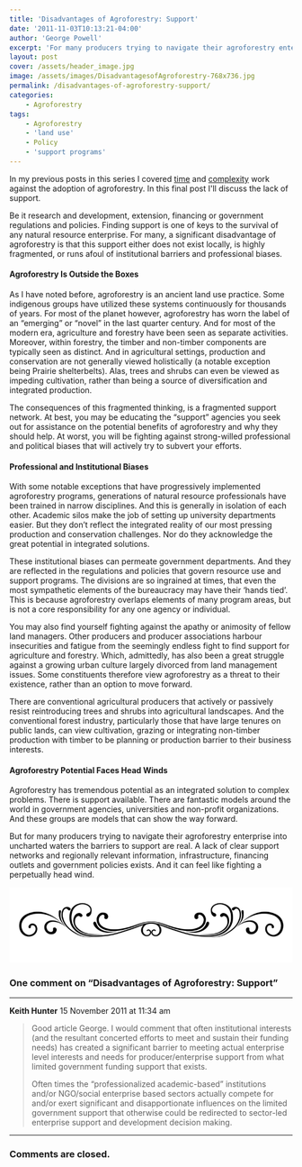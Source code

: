 ```yaml
---
title: 'Disadvantages of Agroforestry: Support'
date: '2011-11-03T10:13:21-04:00'
author: 'George Powell'
excerpt: 'For many producers trying to navigate their agroforestry enterprise into uncharted waters, the lack of clear support networks and regionally relevant information, infrastructure, financing outlets and government policies, can feel like they are perpetually fighting a head wind. '
layout: post
cover: /assets/header_image.jpg
image: /assets/images/DisadvantagesofAgroforestry-768x736.jpg
permalink: /disadvantages-of-agroforestry-support/
categories:
    - Agroforestry
tags:
    - Agroforestry
    - 'land use'
    - Policy
    - 'support programs'
---
```


In my previous posts in this series I covered [time](https://agforinsight.com/disadvantages-of-agroforestry-time/) and [complexity](https://agforinsight.com/disadvantages-of-agroforestry-complexity/) work against the adoption of agroforestry.  In this final post I'll discuss the lack of support.

Be it research and development, extension, financing or government regulations and policies. Finding support is one of keys to the survival of any natural resource enterprise. For many, a significant disadvantage of agroforestry is that this support either does not exist locally, is highly fragmented, or runs afoul of institutional barriers and professional biases.

#### Agroforestry Is Outside the Boxes

As I have noted before, agroforestry is an ancient land use practice. Some indigenous groups have utilized these systems continuously for thousands of years. For most of the planet however, agroforestry has worn the label of an “emerging” or “novel” in the last quarter century. And for most of the modern era, agriculture and forestry have been seen as separate activities. Moreover, within forestry, the timber and non-timber components are typically seen as distinct. And in agricultural settings, production and conservation are not generally viewed holistically (a notable exception being Prairie shelterbelts). Alas, trees and shrubs can even be viewed as impeding cultivation, rather than being a source of diversification and integrated production.

The consequences of this fragmented thinking, is a fragmented support network. At best, you may be educating the “support” agencies you seek out for assistance on the potential benefits of agroforestry and why they should help. At worst, you will be fighting against strong-willed professional and political biases that will actively try to subvert your efforts.

#### Professional and Institutional Biases

With some notable exceptions that have progressively implemented agroforestry programs, generations of natural resource professionals have been trained in narrow disciplines. And this is generally in isolation of each other. Academic silos make the job of setting up university departments easier. But they don’t reflect the integrated reality of our most pressing production and conservation challenges. Nor do they acknowledge the great potential in integrated solutions.

These institutional biases can permeate government departments. And they are reflected in the regulations and policies that govern resource use and support programs. The divisions are so ingrained at times, that even the most sympathetic elements of the bureaucracy may have their ‘hands tied’. This is because agroforestry overlaps elements of many program areas, but is not a core responsibility for any one agency or individual.

You may also find yourself fighting against the apathy or animosity of fellow land managers. Other producers and producer associations harbour insecurities and fatigue from the seemingly endless fight to find support for agriculture and forestry. Which, admittedly, has also been a great struggle against a growing urban culture largely divorced from land management issues. Some constituents therefore view agroforestry as a threat to their existence, rather than an option to move forward.

There are conventional agricultural producers that actively or passively resist reintroducing trees and shrubs into agricultural landscapes. And the conventional forest industry, particularly those that have large tenures on public lands, can view cultivation, grazing or integrating non-timber production with timber to be planning or production barrier to their business interests.

#### Agroforestry Potential Faces Head Winds

Agroforestry has tremendous potential as an integrated solution to complex problems. There is support available. There are fantastic models around the world in government agencies, universities and non-profit organizations. And these groups are models that can show the way forward.

But for many producers trying to navigate their agroforestry enterprise into uncharted waters the barriers to support are real. A lack of clear support networks and regionally relevant information, infrastructure, financing outlets and government policies exists. And it can feel like fighting a perpetually head wind.

![comments](/assets/images/scroll.png)

### One comment on “Disadvantages of Agroforestry: Support”

***

**Keith Hunter** 15 November 2011 at 11:34 am

> Good article George. I would comment that often institutional interests (and the resultant concerted efforts to meet and sustain their funding needs) has created a significant barrier to meeting actual enterprise level interests and needs for producer/enterprise support from what limited government funding support that exists.
>
>Often times the “professionalized academic-based” institutions and/or NGO/social enterprise based sectors actually compete for and/or exert significant and disapportionate influences on the limited government support that otherwise could be redirected to sector-led enterprise support and development decision making.

***

### Comments are closed.

